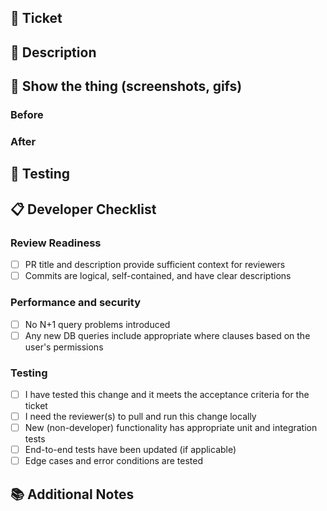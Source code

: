 ## 🎫 Ticket
<!-- Link to Jira ticket, GitHub issue, or other tracking system -->

## 📝 Description
<!-- Provide a clear and concise description of what this PR does -->

## 📸 Show the thing (screenshots, gifs)
<!-- Include screenshots for UI changes, new features, or visual modifications -->
<!-- Use "Before" and "After" sections if showing changes to existing functionality -->

### Before
<!-- Screenshot or description of previous state -->

### After
<!-- Screenshot or description of new state -->

## 🧪 Testing
<!-- Describe how you've tested this change, and how a reviewer can test it -->

## 📋 Developer Checklist
<!-- Check all applicable items before requesting review -->

### Review Readiness
- [ ] PR title and description provide sufficient context for reviewers
- [ ] Commits are logical, self-contained, and have clear descriptions

### Performance and security
- [ ] No N+1 query problems introduced
- [ ] Any new DB queries include appropriate where clauses based on the user's permissions

### Testing
- [ ] I have tested this change and it meets the acceptance criteria for the ticket
- [ ] I need the reviewer(s) to pull and run this change locally
- [ ] New (non-developer) functionality has appropriate unit and integration tests
- [ ] End-to-end tests have been updated (if applicable)
- [ ] Edge cases and error conditions are tested

## 📚 Additional Notes
<!-- Any additional context, concerns, or considerations for reviewers -->
